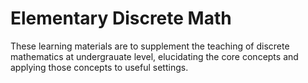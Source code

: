 # Elementary Discrete Math
These learning materials are to supplement the teaching of discrete mathematics at undergrauate level, elucidating the core concepts and applying those concepts to useful settings. 
